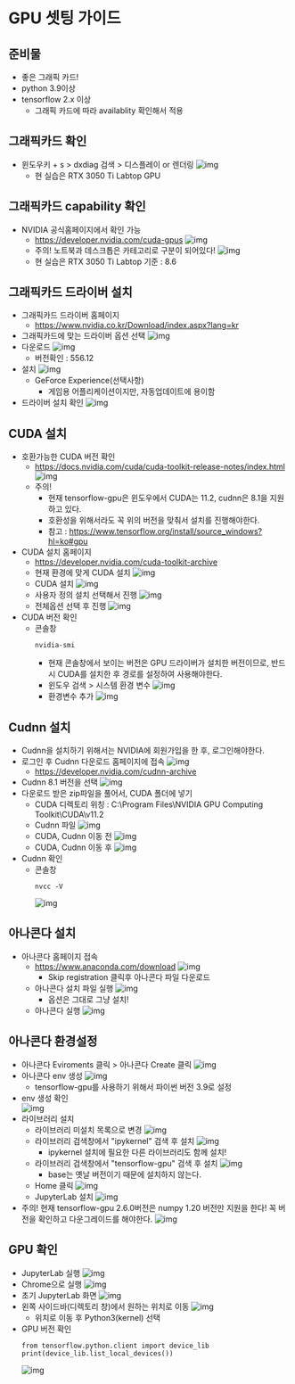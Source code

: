 # GPU 셋팅 가이드

## 준비물
* 좋은 그래픽 카드!
* python 3.9이상
* tensorflow 2.x 이상
    * 그래픽 카드에 따라 availablity 확인해서 적용

## 그래픽카드 확인
* 윈도우키 + s > dxdiag 검색 > 디스플레이 or 렌더링
![img](./img/dxdiag_rendering.png)
    * 현 실습은 RTX 3050 Ti Labtop GPU

## 그래픽카드 capability 확인
* NVIDIA 공식홈페이지에서 확인 가능
    * https://developer.nvidia.com/cuda-gpus
![img](./img/capability1.png)
    * 주의! 노트북과 데스크톱은 카테고리로 구분이 되어있다!
    ![img](./img/capability2.png)
    * 현 실습은 RTX 3050 Ti Labtop 기준 : 8.6

## 그래픽카드 드라이버 설치
* 그래픽카드 드라이버 홈페이지
    * https://www.nvidia.co.kr/Download/index.aspx?lang=kr
* 그래픽카드에 맞는 드라이버 옵션 선택
    ![img](./img/NVIDIA_driver_download.png)
* 다운로드
    ![img](./img/NVIDIA_driver_download2.png)
    * 버전확인 : 556.12
* 설치
    ![img](./img/NVIDIA_driver_setup.png)
    * GeForce Experience(선택사항)
        * 게임용 어플리케이션이지만, 자동업데이트에 용이함
* 드라이버 설치 확인
    ![img](./img/NVIDIA_driver_check.png)

## CUDA 설치
* 호환가능한 CUDA 버전 확인
    * https://docs.nvidia.com/cuda/cuda-toolkit-release-notes/index.html
    ![img](./img/CUDA_Toolkit_table.png)
    * 주의!
        * 현재 tensorflow-gpu은 윈도우에서 CUDA는 11.2, cudnn은 8.1을 지원하고 있다.
        * 호환성을 위해서라도 꼭 위의 버전을 맞춰서 설치를 진행해야한다.
        * 참고 : https://www.tensorflow.org/install/source_windows?hl=ko#gpu
* CUDA 설치 홈페이지
    * https://developer.nvidia.com/cuda-toolkit-archive
    * 현재 환경에 맞게 CUDA 설치
    ![img](./img/CUDA_download.png)
    * CUDA 설치
    ![img](./img/CUDA_Setup.png)
    * 사용자 정의 설치 선택해서 진행
    ![img](./img/CUDA_Setup2.png)
    * 전체옵션 선택 후 진행
    ![img](./img/CUDA_Setup3.png)
* CUDA 버전 확인
    * 콘솔창
        ```
        nvidia-smi
        ```
        * 현재 콘솔창에서 보이는 버전은 GPU 드라이버가 설치한 버전이므로, 반드시 CUDA를 설치한 후 경로를 설정하여 사용해야한다.
        * 윈도우 검색 > 시스템 환경 변수
            ![img](./img/path.png)
        * 환경변수 추가
            ![img](./img/CUDA_path.png)

## Cudnn 설치
* Cudnn을 설치하기 위해서는 NVIDIA에 회원가입을 한 후, 로그인해야한다.
* 로그인 후 Cudnn 다운로드 홈페이지에 접속
    ![img](./img/Cudnn_check.png)
    * https://developer.nvidia.com/cudnn-archive
* Cudnn 8.1 버전을 선택
    ![img](./img/Cudnn_download.png)
* 다운로드 받은 zip파일을 풀어서, CUDA 폴더에 넣기
    * CUDA 디렉토리 위칭 : C:\Program Files\NVIDIA GPU Computing Toolkit\CUDA\v11.2
    * Cudnn 파일
    ![img](./img/Cudnn_unzip.png)
    * CUDA, Cudnn 이동 전
    ![img](./img/Cudnn_directory.png)
    * CUDA, Cudnn 이동 후
    ![img](./img/Cudnn_copy.png)
* Cudnn 확인
    * 콘솔창
        ```
        nvcc -V
        ```
        ![img](./img/Cudnn_version_check.png)

## 아나콘다 설치
* 아나콘다 홈페이지 접속
    * https://www.anaconda.com/download
    ![img](./img/Anaconda_hompage.png)
        * Skip registration 클릭후 아나콘다 파일 다운로드
    * 아나콘다 설치 파일 실행
    ![img](./img/Anaconda_Setup.png)
        * 옵션은 그대로 그냥 설치!
    * 아나콘다 실행
    ![img](./img/Anaconda_run.png)
    
## 아나콘다 환경설정
* 아나콘다 Eviroments 클릭 > 아나콘다 Create 클릭
    ![img](./img/Anaconda_Environments.png)
* 아나콘다 env 생성
    ![img](./img/Ananconda_create_environment.png)
    * tensorflow-gpu를 사용하기 위해서 파이썬 버전 3.9로 설정
* env 생성 확인<br>
    ![img](./img/Anaconda_env_check.png)
* 라이브러리 설치
    * 라이브러리 미설치 목록으로 변경
    ![img](./img/Anaconda_lib_install.png)
    * 라이브러리 검색창에서 "ipykernel" 검색 후 설치
    ![img](./img/Anaconda_lib_install2.png)
        * ipykernel 설치에 필요한 다른 라이브러리도 함께 설치!
    * 라이브러리 검색창에서 "tensorflow-gpu" 검색 후 설치
    ![img](./img/Anaconda_lib_install3.png)
        * base는 옛날 버전이기 때문에 설치하지 않는다.
    * Home 클릭
    ![img](./img/Tensorflow1.png)
    * JupyterLab 설치
    ![img](./img/Anaconda_jupyterLab.png)
* 주의! 현재 tensorflow-gpu 2.6.0버전은 numpy 1.20 버전만 지원을 한다! 꼭 버전을 확인하고 다운그레이드를 해야한다.
    ![img](./img/Tensorflow6.png)

## GPU 확인
* JupyterLab 실행
    ![img](./img/Tensorflow2.png)
* Chrome으로 실행
    ![img](./img/Tensorflow3.png)    
* 초기 JupyterLab 화면
    ![img](./img/Tensorflow4.png)
* 왼쪽 사이드바(디렉토리 창)에서 원하는 위치로 이동
    ![img](./img/Tensorflow5.png)
    * 위치로 이동 후 Python3(kernel) 선택
* GPU 버전 확인
    ```
    from tensorflow.python.client import device_lib
    print(device_lib.list_local_devices())
    ```
    ![img](./img/Tensorflow8.png)